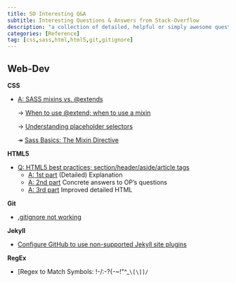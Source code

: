 ```yaml
---
title: SO Interesting Q&A
subtitle: Interesting Questions & Answers from Stack-Overflow
description: "a collection of detailed, helpful or simply awesome questions & answers from Stack-Overflow, with related links and articles"
categories: [Reference]
tag: [css,sass,html,html5,git,gitignore]
---
```


## Web-Dev

**CSS**

* [A: SASS mixins vs. @extends](http://stackoverflow.com/a/30744854/2245329)

  &rarr; [When to use @extend; when to use a mixin](http://csswizardry.com/2014/11/when-to-use-extend-when-to-use-a-mixin/)

  &rarr; [Understanding placeholder selectors](http://thesassway.com/intermediate/understanding-placeholder-selectors)

  &#8608; [Sass Basics: The Mixin Directive](https://www.sitepoint.com/sass-basics-the-mixin-directive/)

**HTML5**

* [Q: HTML5 best practices; section/header/aside/article tags](http://stackoverflow.com/questions/4781077/html5-best-practices-section-header-aside-article-tags)
  * [A: 1st part](http://stackoverflow.com/a/26579514/2245329) (Detailed) Explanation
  * [A: 2nd part](http://stackoverflow.com/a/26695892/2245329) Concrete answers to OP’s questions
  * [A: 3rd part](http://stackoverflow.com/a/26642108/2245329) Improved detailed HTML


**Git**

* [.gitignore not working](http://stackoverflow.com/a/32377642/2245329)


**Jekyll**

* [Configure GitHub to use non-supported Jekyll site plugins](http://stackoverflow.com/a/28252200/2245329)

**RegEx**

* [Regex to Match Symbols: !$%^&*()_+|~-=`{}[]:";'<>?,./](http://stackoverflow.com/a/8359631/2245329): `/[$-/:-?{-~!"^_`\[\]]/`
